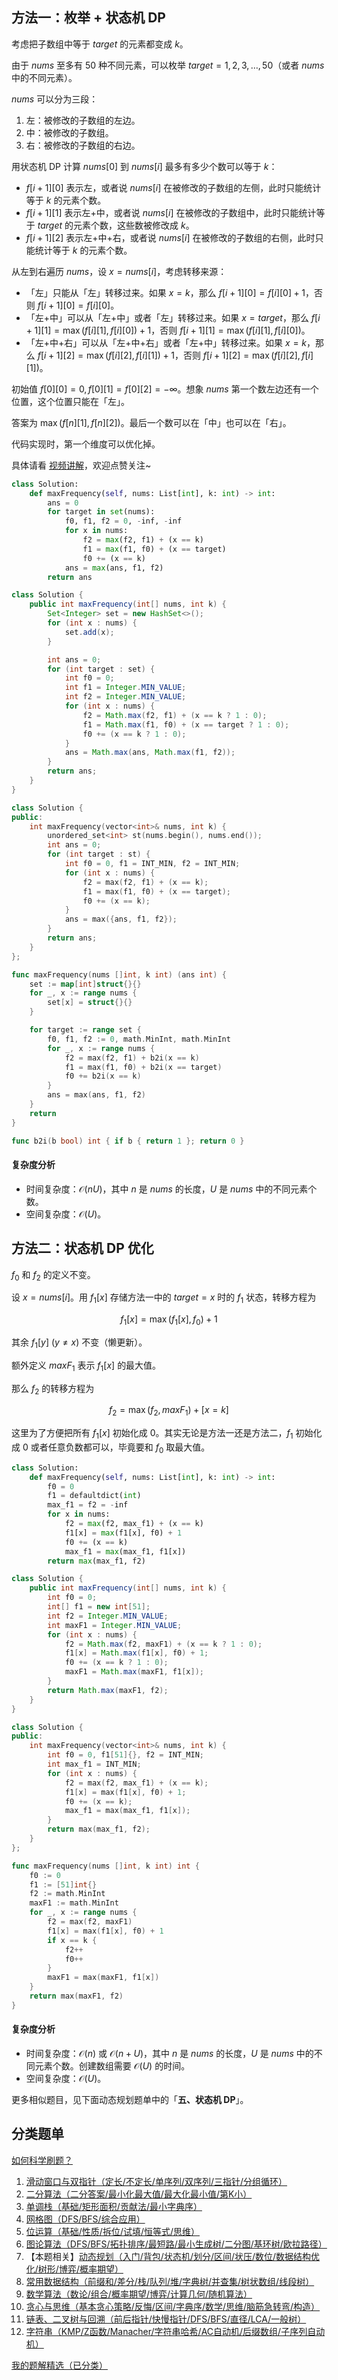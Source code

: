 ## 方法一：枚举 + 状态机 DP

考虑把子数组中等于 $\textit{target}$ 的元素都变成 $k$。

由于 $\textit{nums}$ 至多有 $50$ 种不同元素，可以枚举 $\textit{target}=1,2,3,\ldots,50$（或者 $\textit{nums}$ 中的不同元素）。

$\textit{nums}$ 可以分为三段：

1. 左：被修改的子数组的左边。
2. 中：被修改的子数组。
3. 右：被修改的子数组的右边。

用状态机 DP 计算 $\textit{nums}[0]$ 到 $\textit{nums}[i]$ 最多有多少个数可以等于 $k$：

- $f[i+1][0]$ 表示左，或者说 $\textit{nums}[i]$ 在被修改的子数组的左侧，此时只能统计等于 $k$ 的元素个数。
- $f[i+1][1]$ 表示左+中，或者说 $\textit{nums}[i]$ 在被修改的子数组中，此时只能统计等于 $\textit{target}$ 的元素个数，这些数被修改成 $k$。
- $f[i+1][2]$ 表示左+中+右，或者说 $\textit{nums}[i]$ 在被修改的子数组的右侧，此时只能统计等于 $k$ 的元素个数。

从左到右遍历 $\textit{nums}$，设 $x=\textit{nums}[i]$，考虑转移来源：

- 「左」只能从「左」转移过来。如果 $x=k$，那么 $f[i+1][0] = f[i][0] + 1$，否则 $f[i+1][0] = f[i][0]$。
- 「左+中」可以从「左+中」或者「左」转移过来。如果 $x=\textit{target}$，那么 $f[i+1][1] = \max(f[i][1], f[i][0]) + 1$，否则 $f[i+1][1] = \max(f[i][1], f[i][0])$。
- 「左+中+右」可以从「左+中+右」或者「左+中」转移过来。如果 $x=k$，那么 $f[i+1][2] = \max(f[i][2], f[i][1]) + 1$，否则 $f[i+1][2] = \max(f[i][2], f[i][1])$。

初始值 $f[0][0] = 0, f[0][1] = f[0][2] = -\infty$。想象 $\textit{nums}$ 第一个数左边还有一个位置，这个位置只能在「左」。

答案为 $\max(f[n][1], f[n][2])$。最后一个数可以在「中」也可以在「右」。

代码实现时，第一个维度可以优化掉。

具体请看 [视频讲解](https://www.bilibili.com/video/BV15sFNewEia/?t=13m50s)，欢迎点赞关注~

```py [sol-Python3]
class Solution:
    def maxFrequency(self, nums: List[int], k: int) -> int:
        ans = 0
        for target in set(nums):
            f0, f1, f2 = 0, -inf, -inf
            for x in nums:
                f2 = max(f2, f1) + (x == k)
                f1 = max(f1, f0) + (x == target)
                f0 += (x == k)
            ans = max(ans, f1, f2)
        return ans
```

```java [sol-Java]
class Solution {
    public int maxFrequency(int[] nums, int k) {
        Set<Integer> set = new HashSet<>();
        for (int x : nums) {
            set.add(x);
        }

        int ans = 0;
        for (int target : set) {
            int f0 = 0;
            int f1 = Integer.MIN_VALUE;
            int f2 = Integer.MIN_VALUE;
            for (int x : nums) {
                f2 = Math.max(f2, f1) + (x == k ? 1 : 0);
                f1 = Math.max(f1, f0) + (x == target ? 1 : 0);
                f0 += (x == k ? 1 : 0);
            }
            ans = Math.max(ans, Math.max(f1, f2));
        }
        return ans;
    }
}
```

```cpp [sol-C++]
class Solution {
public:
    int maxFrequency(vector<int>& nums, int k) {
        unordered_set<int> st(nums.begin(), nums.end());
        int ans = 0;
        for (int target : st) {
            int f0 = 0, f1 = INT_MIN, f2 = INT_MIN;
            for (int x : nums) {
                f2 = max(f2, f1) + (x == k);
                f1 = max(f1, f0) + (x == target);
                f0 += (x == k);
            }
            ans = max({ans, f1, f2});
        }
        return ans;
    }
};
```

```go [sol-Go]
func maxFrequency(nums []int, k int) (ans int) {
	set := map[int]struct{}{}
	for _, x := range nums {
		set[x] = struct{}{}
	}

	for target := range set {
		f0, f1, f2 := 0, math.MinInt, math.MinInt
		for _, x := range nums {
			f2 = max(f2, f1) + b2i(x == k)
			f1 = max(f1, f0) + b2i(x == target)
			f0 += b2i(x == k)
		}
		ans = max(ans, f1, f2)
	}
	return
}

func b2i(b bool) int { if b { return 1 }; return 0 }
```

#### 复杂度分析

- 时间复杂度：$\mathcal{O}(nU)$，其中 $n$ 是 $\textit{nums}$ 的长度，$U$ 是 $\textit{nums}$ 中的不同元素个数。
- 空间复杂度：$\mathcal{O}(U)$。

## 方法二：状态机 DP 优化

$f_0$ 和 $f_2$ 的定义不变。

设 $x=\textit{nums}[i]$。用 $f_1[x]$ 存储方法一中的 $\textit{target}=x$ 时的 $f_1$ 状态，转移方程为

$$
f_1[x] = \max(f_1[x], f_0) + 1
$$

其余 $f_1[y]\ (y\ne x)$ 不变（懒更新）。 

额外定义 $\textit{maxF}_1$ 表示 $f_1[x]$ 的最大值。

那么 $f_2$ 的转移方程为

$$
f_2 = \max(f_2, \textit{maxF}_1) + [x=k]
$$

这里为了方便把所有 $f_1[x]$ 初始化成 $0$。其实无论是方法一还是方法二，$f_1$ 初始化成 $0$ 或者任意负数都可以，毕竟要和 $f_0$ 取最大值。

```py [sol-Python3]
class Solution:
    def maxFrequency(self, nums: List[int], k: int) -> int:
        f0 = 0
        f1 = defaultdict(int)
        max_f1 = f2 = -inf
        for x in nums:
            f2 = max(f2, max_f1) + (x == k)
            f1[x] = max(f1[x], f0) + 1
            f0 += (x == k)
            max_f1 = max(max_f1, f1[x])
        return max(max_f1, f2)
```

```java [sol-Java]
class Solution {
    public int maxFrequency(int[] nums, int k) {
        int f0 = 0;
        int[] f1 = new int[51];
        int f2 = Integer.MIN_VALUE;
        int maxF1 = Integer.MIN_VALUE;
        for (int x : nums) {
            f2 = Math.max(f2, maxF1) + (x == k ? 1 : 0);
            f1[x] = Math.max(f1[x], f0) + 1;
            f0 += (x == k ? 1 : 0);
            maxF1 = Math.max(maxF1, f1[x]);
        }
        return Math.max(maxF1, f2);
    }
}
```

```cpp [sol-C++]
class Solution {
public:
    int maxFrequency(vector<int>& nums, int k) {
        int f0 = 0, f1[51]{}, f2 = INT_MIN;
        int max_f1 = INT_MIN;
        for (int x : nums) {
            f2 = max(f2, max_f1) + (x == k);
            f1[x] = max(f1[x], f0) + 1;
            f0 += (x == k);
            max_f1 = max(max_f1, f1[x]);
        }
        return max(max_f1, f2);
    }
};
```

```go [sol-Go]
func maxFrequency(nums []int, k int) int {
	f0 := 0
	f1 := [51]int{}
	f2 := math.MinInt
	maxF1 := math.MinInt
	for _, x := range nums {
		f2 = max(f2, maxF1)
		f1[x] = max(f1[x], f0) + 1
		if x == k {
			f2++
			f0++
		}
		maxF1 = max(maxF1, f1[x])
	}
	return max(maxF1, f2)
}
```

#### 复杂度分析

- 时间复杂度：$\mathcal{O}(n)$ 或 $\mathcal{O}(n+U)$，其中 $n$ 是 $\textit{nums}$ 的长度，$U$ 是 $\textit{nums}$ 中的不同元素个数。创建数组需要 $\mathcal{O}(U)$ 的时间。
- 空间复杂度：$\mathcal{O}(U)$。

更多相似题目，见下面动态规划题单中的「**五、状态机 DP**」。

## 分类题单

[如何科学刷题？](https://leetcode.cn/circle/discuss/RvFUtj/)

1. [滑动窗口与双指针（定长/不定长/单序列/双序列/三指针/分组循环）](https://leetcode.cn/circle/discuss/0viNMK/)
2. [二分算法（二分答案/最小化最大值/最大化最小值/第K小）](https://leetcode.cn/circle/discuss/SqopEo/)
3. [单调栈（基础/矩形面积/贡献法/最小字典序）](https://leetcode.cn/circle/discuss/9oZFK9/)
4. [网格图（DFS/BFS/综合应用）](https://leetcode.cn/circle/discuss/YiXPXW/)
5. [位运算（基础/性质/拆位/试填/恒等式/思维）](https://leetcode.cn/circle/discuss/dHn9Vk/)
6. [图论算法（DFS/BFS/拓扑排序/最短路/最小生成树/二分图/基环树/欧拉路径）](https://leetcode.cn/circle/discuss/01LUak/)
7. 【本题相关】[动态规划（入门/背包/状态机/划分/区间/状压/数位/数据结构优化/树形/博弈/概率期望）](https://leetcode.cn/circle/discuss/tXLS3i/)
8. [常用数据结构（前缀和/差分/栈/队列/堆/字典树/并查集/树状数组/线段树）](https://leetcode.cn/circle/discuss/mOr1u6/)
9. [数学算法（数论/组合/概率期望/博弈/计算几何/随机算法）](https://leetcode.cn/circle/discuss/IYT3ss/)
10. [贪心与思维（基本贪心策略/反悔/区间/字典序/数学/思维/脑筋急转弯/构造）](https://leetcode.cn/circle/discuss/g6KTKL/)
11. [链表、二叉树与回溯（前后指针/快慢指针/DFS/BFS/直径/LCA/一般树）](https://leetcode.cn/circle/discuss/K0n2gO/)
12. [字符串（KMP/Z函数/Manacher/字符串哈希/AC自动机/后缀数组/子序列自动机）](https://leetcode.cn/circle/discuss/SJFwQI/)

[我的题解精选（已分类）](https://github.com/EndlessCheng/codeforces-go/blob/master/leetcode/SOLUTIONS.md)
